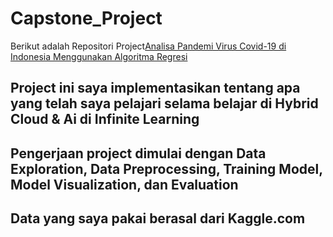 # Capstone_Project
Berikut adalah Repositori Project[Analisa Pandemi Virus Covid-19 di Indonesia Menggunakan Algoritma Regresi](https://github.com/Batax093/Capstone_Project/blob/main/Capstone_IL.ipynb)

## Project ini saya implementasikan tentang apa yang telah saya pelajari selama belajar di Hybrid Cloud & Ai di Infinite Learning
## Pengerjaan project dimulai dengan Data Exploration, Data Preprocessing, Training Model, Model Visualization, dan Evaluation
## Data yang saya pakai berasal dari Kaggle.com
